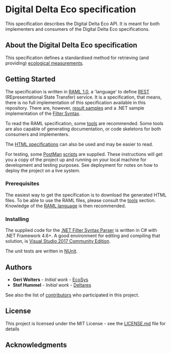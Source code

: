 # Digital Delta Eco specification

This specification describes the Digital Delta Eco API. It is meant for both implementers and consumers of the Digital Delta Eco specifications.

## About the Digital Delta Eco specification

This specification defines a standardised method for retrieving (and providing) [ecological measurements](https://github.com/DigitaleDeltaOrg/dd-eco-api-specs/wiki/Ecological-Measurements).

## Getting Started

The specification is written in [RAML 1.0](https://raml.org), a 'language' to define [REST](https://nl.wikipedia.org/wiki/Representational_state_transfer) (REpresentational State Transfer) service.
It is a specification, that means, there is no full implementation of this specification available in this repository.
There are, however, [result samples](https://github.com/DigitaleDeltaOrg/dd-eco-api-specs/tree/master/AquaDesk%20Examples) and a .NET sample implementation of the [Filter Syntax](https://github.com/DigitaleDeltaOrg/dd-eco-api-specs/wiki/Implementation-Topics).

To read the RAML specification, some [tools](https://github.com/DigitaleDeltaOrg/dd-eco-api-specs/wiki/Tools) are recommended. Some tools are also capable of generating documentation, or code skeletons for both consumers and implementers.

The [HTML specifications](https://github.com/DigitaleDeltaOrg/dd-eco-api-specs/tree/master/Html) can also be used and may be easier to read.

For testing, some [PostMan](https://getpostman.com) [scripts](https://github.com/DigitaleDeltaOrg/dd-eco-api-specs/tree/master/Postman%20Scripts) are supplied.
These instructions will get you a copy of the project up and running on your local machine for development and testing purposes. See deployment for notes on how to deploy the project on a live system.

### Prerequisites

The easiest way to get the specification is to download the generated HTML files.
To be able to use the RAML files, please consult the [tools](https://github.com/DigitaleDeltaOrg/dd-eco-api-specs/wiki/Tools) section. Knowledge of the [RAML language](https://raml.org) is then recommended.

### Installing

The supplied code for the [.NET Filter Syntax Parser](https://github.com/DigitaleDeltaOrg/dd-eco-api-specs/tree/master/.NET%20Filter%20Syntax%20Parser) is written in C# with .NET Framework 4.6+.
A good environment for editing and compiling that solution, is [Visual Studio 2017 Community Edition](https://visualstudio.microsoft.com/thank-you-downloading-visual-studio/?sku=Community&rel=15).

The unit tests are written in [NUnit](http://nunit.org/).

## Authors

* **Geri Wolters** - *Initial work* - [EcoSys](https://www.ecosys.nl)
* **Stef Hummel** - *Initial work* - [Deltares](https://www.deltares.nl)

See also the list of [contributors](https://github.com/DigitaleDeltaOrg/dd-eco-api-specs/blob/master/Contributors.md) who participated in this project.

## License

This project is licensed under the MIT License - see the [LICENSE.md](license.md) file for details

## Acknowledgments
